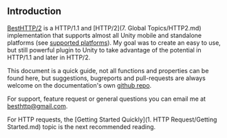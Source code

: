 ## Introduction
[BestHTTP/2](https://www.assetstore.unity3d.com/en/#!/content/10872 "BestHTTP/2") is a HTTP/1.1 and [HTTP/2](7. Global Topics/HTTP2.md) implementation that supports almost all Unity mobile and standalone platforms (see [supported platforms](platforms.md)).
My goal was to create an easy to use, but still powerful plugin to Unity to take advantage of the potential in HTTP/1.1 and later in HTTP/2.

This document is a quick guide, not all functions and properties can be found here, but suggestions, bugreports and pull-requests are always welcome on the documentation's own [github repo](https://github.com/Benedicht/BestHTTP-Documentation).

For support, feature request or general questions you can email me at <besthttp@gmail.com>.

For HTTP requests, the [Getting Started Quickly](1. HTTP Request/Getting Started.md) topic is the next recommended reading.
